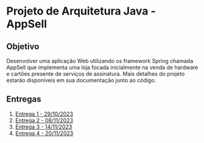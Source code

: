# Projeto de Arquitetura Java - AppSell

## Objetivo

Desenvolver uma aplicação Web utilizando os framework Spring chamada
AppSell que implementa uma loja focada inicialmente na venda de hardware e cartões
presente de serviços de assinatura. Mais detalhes do projeto estarão disponíveis em sua
documentação junto ao código.

## Entregas

1. [Entrega 1 - 29/10/2023](https://github.com/taymison/Arquitetura-Java-23E4_2/commit/f11452c5c99a03a9a21ac65c2e3e1a643facef8c)
2. [Entrega 2 - 08/11/2023](https://github.com/taymison/Arquitetura-Java-23E4_2/commit/e3761ea2da8ad1128ed75f3879e1614627cf97c8)
3. [Entrega 3 - 14/11/2023](https://github.com/taymison/Arquitetura-Java-23E4_2/commit/8b05b7b5cb9ba8db73fe3717a093dd4dad1c953b)
4. [Entrega 4 - 20/11/2023](https://github.com/taymison/Arquitetura-Java-23E4_2)


